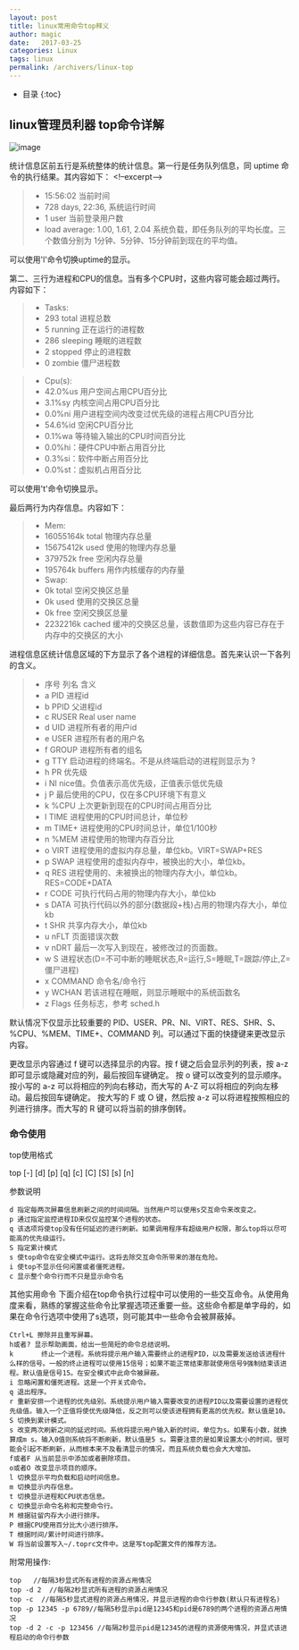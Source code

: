 ```yaml
---
layout: post
title: linux常用命令top释义
author: magic
date:   2017-03-25
categories: Linux
tags: linux
permalink: /archivers/linux-top
---
```

* 目录
{:toc}

## linux管理员利器	top命令详解

![image](http://magic5650.github.io/assets/image/top.png)

统计信息区前五行是系统整体的统计信息。第一行是任务队列信息，同 uptime 命令的执行结果。其内容如下：
<!–excerpt–> 
>* 15:56:02 当前时间
>* 728 days, 22:36, 系统运行时间
>* 1 user 当前登录用户数
>* load average: 1.00, 1.61, 2.04 系统负载，即任务队列的平均长度。三个数值分别为 1分钟、5分钟、15分钟前到现在的平均值。

可以使用'l'命令切换uptime的显示。

第二、三行为进程和CPU的信息。当有多个CPU时，这些内容可能会超过两行。内容如下：

>* Tasks: 
>* 293 total 进程总数
>* 5 running 正在运行的进程数
>* 286 sleeping 睡眠的进程数
>* 2 stopped 停止的进程数
>* 0 zombie 僵尸进程数

>* Cpu(s): 
>* 42.0%us 用户空间占用CPU百分比
>* 3.1%sy 内核空间占用CPU百分比
>* 0.0%ni 用户进程空间内改变过优先级的进程占用CPU百分比
>* 54.6%id 空闲CPU百分比
>* 0.1%wa 等待输入输出的CPU时间百分比
>* 0.0%hi：硬件CPU中断占用百分比
>* 0.3%si：软件中断占用百分比
>* 0.0%st：虚拟机占用百分比

可以使用't'命令切换显示。

最后两行为内存信息。内容如下：

>* Mem:  
>* 16055164k total  物理内存总量
>* 15675412k used 使用的物理内存总量
>* 379752k free 空闲内存总量
>* 195764k buffers 用作内核缓存的内存量
>* Swap:
>* 0k total 空闲交换区总量
>* 0k used 使用的交换区总量
>* 0k free 空闲交换区总量
>* 2232216k cached 缓冲的交换区总量，该数值即为这些内容已存在于内存中的交换区的大小

进程信息区统计信息区域的下方显示了各个进程的详细信息。首先来认识一下各列的含义。

>* 序号  列名    含义
>* a    PID     进程id
>* b    PPID    父进程id
>* c    RUSER   Real user name
>* d    UID     进程所有者的用户id
>* e    USER    进程所有者的用户名
>* f    GROUP   进程所有者的组名
>* g    TTY     启动进程的终端名。不是从终端启动的进程则显示为 ?
>* h    PR      优先级
>* i    NI      nice值。负值表示高优先级，正值表示低优先级
>* j    P       最后使用的CPU，仅在多CPU环境下有意义
>* k    %CPU    上次更新到现在的CPU时间占用百分比
>* l    TIME    进程使用的CPU时间总计，单位秒
>* m    TIME+   进程使用的CPU时间总计，单位1/100秒
>* n    %MEM    进程使用的物理内存百分比
>* o    VIRT    进程使用的虚拟内存总量，单位kb。VIRT=SWAP+RES
>* p    SWAP    进程使用的虚拟内存中，被换出的大小，单位kb。
>* q    RES     进程使用的、未被换出的物理内存大小，单位kb。RES=CODE+DATA
>* r    CODE    可执行代码占用的物理内存大小，单位kb
>* s    DATA    可执行代码以外的部分(数据段+栈)占用的物理内存大小，单位kb
>* t    SHR     共享内存大小，单位kb
>* u    nFLT    页面错误次数
>* v    nDRT    最后一次写入到现在，被修改过的页面数。
>* w    S       进程状态(D=不可中断的睡眠状态,R=运行,S=睡眠,T=跟踪/停止,Z=僵尸进程)
>* x    COMMAND 命令名/命令行
>* y    WCHAN   若该进程在睡眠，则显示睡眠中的系统函数名
>* z    Flags   任务标志，参考 sched.h

默认情况下仅显示比较重要的 PID、USER、PR、NI、VIRT、RES、SHR、S、%CPU、%MEM、TIME+、COMMAND 列。可以通过下面的快捷键来更改显示内容。 

更改显示内容通过 f 键可以选择显示的内容。按 f 键之后会显示列的列表，按 a-z 即可显示或隐藏对应的列，最后按回车键确定。 
按 o 键可以改变列的显示顺序。按小写的 a-z 可以将相应的列向右移动，而大写的 A-Z 可以将相应的列向左移动。最后按回车键确定。 
按大写的 F 或 O 键，然后按 a-z 可以将进程按照相应的列进行排序。而大写的 R 键可以将当前的排序倒转。

### 命令使用

top使用格式

top [-] [d] [p] [q] [c] [C] [S] [s]  [n]

参数说明
```
d 指定每两次屏幕信息刷新之间的时间间隔。当然用户可以使用s交互命令来改变之。 
p 通过指定监控进程ID来仅仅监控某个进程的状态。 
q 该选项将使top没有任何延迟的进行刷新。如果调用程序有超级用户权限，那么top将以尽可能高的优先级运行。 
S 指定累计模式 
s 使top命令在安全模式中运行。这将去除交互命令所带来的潜在危险。 
i 使top不显示任何闲置或者僵死进程。 
c 显示整个命令行而不只是显示命令名 
```

其他实用命令
下面介绍在top命令执行过程中可以使用的一些交互命令。从使用角度来看，熟练的掌握这些命令比掌握选项还重要一些。这些命令都是单字母的，如果在命令行选项中使用了s选项，则可能其中一些命令会被屏蔽掉。

```
Ctrl+L 擦除并且重写屏幕。 
h或者? 显示帮助画面，给出一些简短的命令总结说明。 
k       终止一个进程。系统将提示用户输入需要终止的进程PID，以及需要发送给该进程什么样的信号。一般的终止进程可以使用15信号；如果不能正常结束那就使用信号9强制结束该进程。默认值是信号15。在安全模式中此命令被屏蔽。 
i 忽略闲置和僵死进程。这是一个开关式命令。 
q 退出程序。 
r 重新安排一个进程的优先级别。系统提示用户输入需要改变的进程PID以及需要设置的进程优先级值。输入一个正值将使优先级降低，反之则可以使该进程拥有更高的优先权。默认值是10。 
S 切换到累计模式。 
s 改变两次刷新之间的延迟时间。系统将提示用户输入新的时间，单位为s。如果有小数，就换算成m s。输入0值则系统将不断刷新，默认值是5 s。需要注意的是如果设置太小的时间，很可能会引起不断刷新，从而根本来不及看清显示的情况，而且系统负载也会大大增加。 
f或者F 从当前显示中添加或者删除项目。 
o或者O 改变显示项目的顺序。 
l 切换显示平均负载和启动时间信息。 
m 切换显示内存信息。 
t 切换显示进程和CPU状态信息。 
c 切换显示命令名称和完整命令行。 
M 根据驻留内存大小进行排序。 
P 根据CPU使用百分比大小进行排序。 
T 根据时间/累计时间进行排序。 
W 将当前设置写入~/.toprc文件中。这是写top配置文件的推荐方法。
```

附常用操作:

```
top   //每隔3秒显式所有进程的资源占用情况
top -d 2  //每隔2秒显式所有进程的资源占用情况
top -c  //每隔5秒显式进程的资源占用情况，并显示进程的命令行参数(默认只有进程名)
top -p 12345 -p 6789//每隔5秒显示pid是12345和pid是6789的两个进程的资源占用情况
top -d 2 -c -p 123456 //每隔2秒显示pid是12345的进程的资源使用情况，并显式该进程启动的命令行参数
```